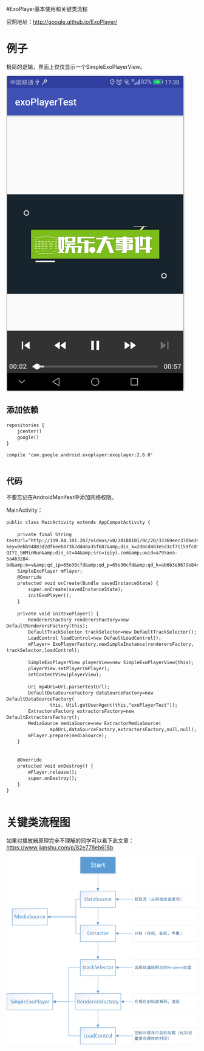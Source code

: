 #ExoPlayer基本使用和关键类流程
>  
 官网地址：http://google.github.io/ExoPlayer/ 


# 例子

极简的逻辑，界面上仅仅显示一个SimpleExoPlayerView。

<img src="https://raw.githubusercontent.com/Double2hao/xujiajia_blog/main/img/16210039184560.png" alt="这里写图片描述">

## 添加依赖

```
repositories {
    jcenter()
    google()
}

```

```
compile 'com.google.android.exoplayer:exoplayer:2.6.0'


```

## 代码

>  
 不要忘记在AndroidManifest中添加网络权限。 


MainActivity：

```
public class MainActivity extends AppCompatActivity {

    private final String testUrl="http://119.84.101.207/videos/v0/20180101/9c/20/33369eec370be393dd555a5a20234c02.mp4?key=0ebb94883d2df6eeb873b2dd48a35f687&amp;dis_k=2d8cd483e5d3cf71159fcdfddad137350&amp;dis_t=1514877572&amp;dis_dz=CT-QIYI_SHMinRun&amp;dis_st=44&amp;src=iqiyi.com&amp;uuid=a795aea-5a4b3284-bd&amp;m=v&amp;qd_ip=65e30cfd&amp;qd_p=65e30cfd&amp;qd_k=ab6b3e8679e84cccd49bfc91d5975606&amp;qd_src=02028001010000000000&amp;ssl=1&amp;ip=101.227.12.253&amp;qd_vip=0&amp;dis_src=vrs&amp;qd_uid=0&amp;qdv=1&amp;qd_tm=1514877572862";
    SimpleExoPlayer mPlayer;
    @Override
    protected void onCreate(Bundle savedInstanceState) {
        super.onCreate(savedInstanceState);
        initExoPlayer();
    }

    private void initExoPlayer() {
        RenderersFactory renderersFactory=new DefaultRenderersFactory(this);
        DefaultTrackSelector trackSelector=new DefaultTrackSelector();
        LoadControl loadControl=new DefaultLoadControl();
        mPlayer= ExoPlayerFactory.newSimpleInstance(renderersFactory, trackSelector,loadControl);

        SimpleExoPlayerView playerView=new SimpleExoPlayerView(this);
        playerView.setPlayer(mPlayer);
        setContentView(playerView);

        Uri mp4Uri=Uri.parse(testUrl);
        DefaultDataSourceFactory dataSourceFactory=new DefaultDataSourceFactory(
                this, Util.getUserAgent(this,"exoPlayerTest"));
        ExtractorsFactory extractorsFactory=new DefaultExtractorsFactory();
        MediaSource mediaSource=new ExtractorMediaSource(
                mp4Uri,dataSourceFactory,extractorsFactory,null,null);
        mPlayer.prepare(mediaSource);
    }


    @Override
    protected void onDestroy() {
        mPlayer.release();
        super.onDestroy();
    }
}


```

# 关键类流程图

>  
 如果对播放器原理完全不理解的同学可以看下此文章：https://www.jianshu.com/p/82e778eb618b 


<img src="https://raw.githubusercontent.com/Double2hao/xujiajia_blog/main/img/16210039185721.png" alt="这里写图片描述">
